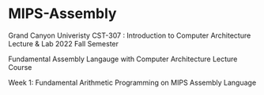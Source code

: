 # MIPS-Assembly
Grand Canyon Univeristy CST-307 : Introduction to Computer Architecture Lecture &amp; Lab
2022 Fall Semester

Fundamental Assembly Langauge with Computer Architecture Lecture Course

Week 1:
Fundamental Arithmetic Programming on MIPS Assembly Language

